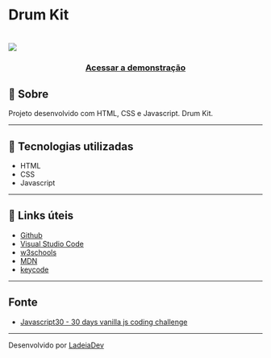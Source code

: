 <h1>Drum Kit</h1>

<h1>
  <img src="https://">
</h1>

<h3 align="center">
  <a href="https://beautiful-conkies-37b4f8.netlify.app" target="_blank">Acessar a demonstração</a>
</h3>

## 🎫 Sobre

Projeto desenvolvido com HTML, CSS e Javascript. Drum Kit.

---

## 🚀 Tecnologias utilizadas

- HTML
- CSS
- Javascript

---

## 🔗 Links úteis

- [Github](https://github.com/)
- [Visual Studio Code](https://code.visualstudio.com/)
- [w3schools](https://www.w3schools.com/)
- [MDN](https://developer.mozilla.org/)
- [keycode](https://www.toptal.com/developers/keycode)

---
## Fonte

- [Javascript30 - 30 days vanilla js coding challenge](https://javascript30.com/)

---

Desenvolvido por [LadeiaDev](https://ladeia.dev.br/)
